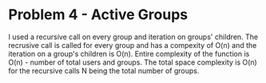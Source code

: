 # Problem 4 - Active Groups

I used a recursive call on every group and iteration on groups' children. The recrusive call is called for every group and has a compexity of O(n) and the iteration on a group's children is O(n). Entire complexity of the function is O(n) - number of total users and groups. The total space complexity is O(n) for the recursive calls N being the total number of groups.
